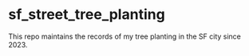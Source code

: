 # sf_street_tree_planting
This repo maintains the records of my tree planting in the SF city since 2023.
